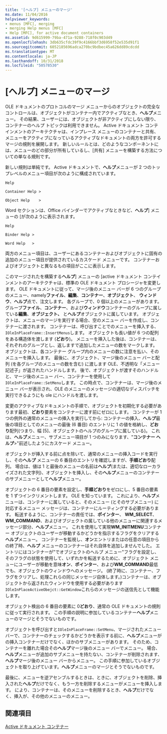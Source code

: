 ```yaml
---
title: '[ヘルプ] メニューのマージ'
ms.date: 11/04/2016
helpviewer_keywords:
- menus [MFC], merging
- merging Help menus [MFC]
- Help [MFC], for active document containers
ms.assetid: 9d615999-79ba-471a-9288-718f0c903d49
ms.openlocfilehash: 3db635cfdc39f9c4166bbf3d6958f52e535d91f1
ms.sourcegitcommit: 6052185696adca270bc9bdbec45a626dd89cdcdd
ms.translationtype: MT
ms.contentlocale: ja-JP
ms.lasthandoff: 10/31/2018
ms.locfileid: "50578530"
---
```

# <a name="help-menu-merging"></a>[ヘルプ] メニューのマージ

OLE ドキュメントのプロトコルのマージ メニューからのオブジェクトの完全なコントロールは、オブジェクトがコンテナー内でアクティブなとき、**ヘルプ**メニュー。 その結果、ユーザーには、オブジェクトが非アクティブにしない限り、コンテナーのヘルプ トピックは利用できません。 Active ドキュメント コンテインメントのアーキテクチャは、インプレース メニューのコンテナーと共有、メニューをアクティブになっているアクティブなドキュメントの両方を許可するマージの規則を展開します。 新しいルールとは、どのようなコンポーネントには、メニューのどの部分が所有しているし、[共有] メニューを構築する方法についての単なる規則です。

新しい規則は単純です。 Active ドキュメントで、**ヘルプ**メニューが 2 つのトップレベルのメニュー項目が次のように構成されています。

`Help`

`Container Help >`

`Object Help    >`

Word セクションは、Office バインダーでアクティブなときなど、**ヘルプ**] メニューの [が次のように表示されます。

`Help`

`Binder Help >`

`Word Help   >`

両方のメニュー項目は、ユーザーにあるコンテナーおよびオブジェクトに固有の追加のメニュー項目が提供されているカスケード メニューです。 コンテナーおよびオブジェクトと異なるもの項目がここに表示します。

このマージされたを構築する**ヘルプ**] メニューの [active ドキュメント コンテインメントのアーキテクチャは、標準の OLE ドキュメント プロシージャを変更します。 OLE ドキュメントに従って、マージ後のメニュー バーが 6 つのグループのメニュー、namely**ファイル**、**編集**、**コンテナー**、**オブジェクト**、 **ウィンドウ**、**ヘルプ**点で、注文します。 各グループで、0 個以上のメニューがあります。 グループ**ファイル**、**コンテナー**、および**ウィンドウ**コンテナーのグループに属している**編集**、**オブジェクト、** と**ヘルプ**オブジェクトに属しています。 オブジェクトは、メニューのマージを実行する場合、空のメニュー バーを作成し、コンテナーに渡されます。 コンテナーは、呼び出すことでのメニューを挿入する、`IOleInPlaceFrame::InsertMenus`します。 オブジェクトも長い値が 6 つの配列をある構造体を渡します (**どおり**)。 メニューを挿入した後は、コンテナーは、それぞれのグループとし、返しますで追加したメニューの数をマークします。 オブジェクトは、各コンテナー グループ内のメニューの数に注意を払い、そのメニューを挿入します。 最後に、オブジェクト、マージ後のメニュー バーと配列 (を各グループのメニューの数を含む) に渡します OLE、不透明な「メニュー記述子」が返されたハンドルします。 後で、オブジェクトが渡すそのハンドルと、マージ後のメニュー バー、コンテナーを使用して`IOleInPlaceFrame::SetMenu`します。 この時点で、コンテナーは、マージ後のメニュー バーが表示され、OLE のメニューのメッセージの適切なディスパッチを実行できるようにも ole にハンドルを渡します。

変更のアクティブなドキュメントの手順で、オブジェクトを初期化する必要があります最初、**どおり**要素をコンテナーに渡す前にゼロにします。 コンテナーが 1 つの例外の通常のメニューの挿入を実行してから: コンテナーの挿入、**ヘルプ**最後の項目としてのメニューの最後 (6 番目) のエントリに 1 の値を格納し、**どおり**配列(つまり、幅 [5]、オブジェクトのヘルプのグループに属している)。 これは、**ヘルプ**メニュー、サブメニュー項目が 1 つのみになります、"**コンテナー ヘルプ**>"前述したようにカスケード メニュー。

オブジェクトが挿入する前に点を除いて、通常のメニューの挿入コードを実行し、その**ヘルプ** メニューの 6 番目のエントリを確認しますが、**手順どおり**配列。 場合は、値は 1 と最後のメニューの名前は**ヘルプ**(または、適切なローカライズされた文字列)、オブジェクトを挿入し、その**ヘルプ**メニューのコンテナーのサブメニューとして**ヘルプ**メニュー。

オブジェクトの 6 番目の要素を設定し、**手順どおり**をゼロにし、5 番目の要素を 1 ずつインクリメントします。 OLE を知っています。 これにより、**ヘルプ**メニューは、コンテナーに属していると、そのメニュー (とそのサブメニュー) に対応するメニュー メッセージは、コンテナーにルーティングする必要があります。 転送するように、コンテナーの責任では、**ポインター**、 **WM_SELECT**、 **WM_COMMAND**、およびオブジェクトの属している他のメニューに関連するメッセージ部分、**ヘルプ**メニュー。 これを使用して実現**WM_INITMENU**コンテナー オブジェクトのユーザーが移動するかどうかを指示するフラグをクリアする**ヘルプ**メニュー。 コンテナーを監視し、**オン**エントリまたはの任意の項目からの終了時、**ヘルプ** メニューのコンテナーはそれ自体を追加しませんでした。 エントリにはコンテナーが"でオブジェクトのヘルプ メニュー"フラグを設定し、そのフラグの状態を使用して、いずれかを転送するために、オブジェクト メニューにユーザーが移動を意味**オン**、**ポインター**、および**WM_COMMAND**最低でも、オブジェクトのウィンドウへのメッセージ。 (終了時に、コンテナー、フラグをクリアし、処理これらの同じメッセージ自体します。)コンテナーは、オブジェクトから返されたウィンドウを使用する必要があります`IOleInPlaceActiveObejct::GetWindow`これらのメッセージの送信先として機能します。

オブジェクト検出の 6 番目の要素に 0**どおり**、通常の OLE ドキュメントの規則に従って実行されます。 この手順の説明に参加しているコンテナー**ヘルプ**メニューのマージとそうでないものです。

オブジェクトを呼び出すと`IOleInPlaceFrame::SetMenu`、マージされたメニュー バーで、コンテナーのチェックするかどうかを表示する前に、**ヘルプ**メニューがの挿入コンテナーだけでなく、ほかのサブメニューがあります。 そのため、コンテナーを離れた場合その**ヘルプ**マージ後のメニュー バーでメニュー。 場合、**ヘルプ**メニューが追加のサブメニューを持たない、コンテナーが削除されます、**ヘルプ**マージ後のメニュー バーからメニュー。 この手順に参加しているオブジェクトを取り上げています。**ヘルプ**メニューのマージとそうでないものです。

最後に、メニューを逆アセンブルするときは、ときに、オブジェクトを削除、挿入された**ヘルプ**だけでなく、もう一方を削除するメニューがメニューを挿入します。 により、コンテナーは、そのメニューを削除するとき、**ヘルプ**だけでなく、挿入が、その他のメニューのメニュー。

## <a name="see-also"></a>関連項目

[Active ドキュメント コンテナー](../mfc/active-document-containers.md)


